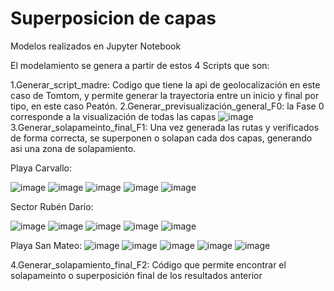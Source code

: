 # Superposicion de capas
Modelos realizados en Jupyter Notebook

El modelamiento se genera a partir de estos 4 Scripts que son:

1.Generar_script_madre: Codigo que tiene la api de geolocalización en este caso de Tomtom, y permite generar la trayectoria entre un inicio y final por tipo, en este caso Peatón.
2.Generar_previsualización_general_F0: la Fase 0 corresponde a la visualización de todas las capas
![image](https://github.com/user-attachments/assets/8c6b6dac-022d-4066-84ae-e3a86a028b96)
3.Generar_solapameinto_final_F1: Una vez generada las rutas y verificados de forma correcta, se superponen o solapan cada dos capas, generando asi una zona de solapamiento.

Playa Carvallo:

![image](https://github.com/user-attachments/assets/7e549252-d3c2-4e22-9148-79d02f898454)  ![image](https://github.com/user-attachments/assets/a61497e6-d2c8-4a6a-963c-2695efabd0f2) ![image](https://github.com/user-attachments/assets/936c4661-9479-496d-a507-f21338e80d60)  ![image](https://github.com/user-attachments/assets/fb043c9d-02e1-47ef-9303-db53359759ac) ![image](https://github.com/user-attachments/assets/b88201c4-3ed2-4d63-9d91-fdd15270c04c)

Sector Rubén Darío:

![image](https://github.com/user-attachments/assets/f058cf8b-94ee-4e8c-a618-f51cb7a7ad6a)  ![image](https://github.com/user-attachments/assets/c658ccc3-b550-4aef-8db6-9a47b122e917) ![image](https://github.com/user-attachments/assets/81a94b46-d5f7-4d68-9d69-29d93a4e855a)  ![image](https://github.com/user-attachments/assets/b436430b-308b-4dea-8da2-c2eecca22df8) ![image](https://github.com/user-attachments/assets/30671efb-4160-4e7f-8d16-6afce26f864f)

Playa San Mateo:
![image](https://github.com/user-attachments/assets/19b23e5b-812c-4fe6-9a0d-2ba45ac246f3)  ![image](https://github.com/user-attachments/assets/84dbabc1-6bfc-4d7a-8ed3-1d48315a25e2)  ![image](https://github.com/user-attachments/assets/6a679320-f353-40c8-b6ed-ad37a5827507)  ![image](https://github.com/user-attachments/assets/29485e38-0187-46c9-a09c-4c81c7e5ecd1) ![image](https://github.com/user-attachments/assets/638ea455-48a0-4d6f-8741-62dd5e48dcf7)

4.Generar_solapamiento_final_F2: Código que permite encontrar el solapameinto o superposición final de los resultados anterior











